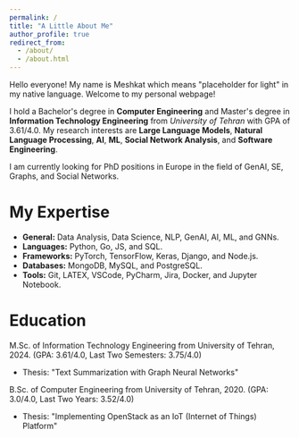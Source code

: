 ```yaml
---
permalink: /
title: "A Little About Me"
author_profile: true
redirect_from:
  - /about/
  - /about.html
---
```


Hello everyone! My name is Meshkat which means "placeholder for light" in my native language. Welcome to my personal webpage!

I hold a Bachelor's degree in **Computer Engineering** and Master's degree in **Information Technology Engineering** from _University of Tehran_ with GPA of 3.61/4.0. My research interests are **Large Language Models**, **Natural Language Processing**, **AI**, **ML**, **Social Network Analysis**, and **Software Engineering**.

I am currently looking for PhD positions in Europe in the field of GenAI, SE, Graphs, and Social Networks.

# My Expertise

- **General:** Data Analysis, Data Science, NLP, GenAI, AI, ML, and GNNs.
- **Languages:** Python, Go, JS, and SQL.
- **Frameworks:** PyTorch, TensorFlow, Keras, Django, and Node.js.
- **Databases:** MongoDB, MySQL, and PostgreSQL.
- **Tools:** Git, LATEX, VSCode, PyCharm, Jira, Docker, and Jupyter Notebook.

# Education

M.Sc. of Information Technology Engineering from University of Tehran, 2024. (GPA: 3.61/4.0, Last Two Semesters: 3.75/4.0)

- Thesis: "Text Summarization with Graph Neural Networks"

B.Sc. of Computer Engineering from University of Tehran, 2020. (GPA: 3.0/4.0, Last Two Years: 3.52/4.0)

- Thesis: "Implementing OpenStack as an IoT (Internet of Things) Platform"
